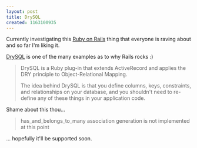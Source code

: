 ```yaml
--- 
layout: post
title: DrySQL
created: 1163100935
---
```

Currently investigating this <a href="http://www.rubyonrails.org/">Ruby on Rails</a> thing that everyone is raving about and so far I'm liking it.

<a href="http://drysql.rubyforge.org/">DrySQL</a> is one of the many examples as to why Rails rocks :)

<blockquote>
DrySQL is a Ruby plug-in that extends ActiveRecord and applies the DRY principle to Object-Relational Mapping.

The idea behind DrySQL is that you define columns, keys, constraints, and relationships on your database, and you shouldn't need to re-define any of these things in your application code.
</blockquote>

Shame about this thou...
<blockquote>has_and_belongs_to_many association generation is not implemented at this point </blockquote>

... hopefully it'll be supported soon.
